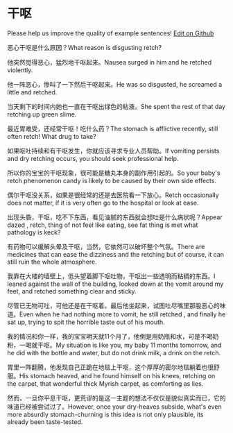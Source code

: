 # 干呕

Please help us improve the quality of example sentences! [Edit on Github](https://github.com/jiyushe/jiyu-example-sentence-source/blob/main/chinese/ganou.md)

<p><span class="chinese">恶心干呕是什么原因？</span><span class="english">What reason is disgusting retch?</span></p>

<p><span class="chinese">他突然觉得恶心，猛烈地干呕起来。</span><span class="english">Nausea surged in him and he retched violently.</span></p>

<p><span class="chinese">他一阵恶心，惨叫了一下然后干呕起来。</span><span class="english">He was so disgusted, he screamed a little and retched.</span></p>

<p><span class="chinese">当天剩下的时间内她也一直在干呕出绿色的粘液。</span><span class="english">She spent the rest of that day retching up green slime.</span></p>

<p><span class="chinese">最近胃难受，还经常干呕！吃什么药？</span><span class="english">The stomach is afflictive recently, still often retch! What drug to take?</span></p>

<p><span class="chinese">如果呕吐持续和有干呕发生，你就应该寻求专业人员帮助。</span><span class="english">If vomiting persists and dry retching occurs, you should seek professional help.</span></p>

<p><span class="chinese">所以你的宝宝的干呕现象，很可能是糖丸本身的副作用引起的。</span><span class="english">So your baby's retch phenomenon candy is likely to be caused by their own side effects.</span></p>

<p><span class="chinese">偶尔干呕没关系，如果是很经常的还是去医院看一下放心。</span><span class="english">Retch occasionally does not matter, if it is very often go to the hospital or look at ease.</span></p>

<p><span class="chinese">出现头昏，干呕，吃不下东西，看见油腻的东西就会想吐是什么病状呢？</span><span class="english">Appear dazed , retch, thing of not feel like eating, see fat thing is met what pathology is keck?</span></p>

<p><span class="chinese">有药物可以缓解头晕及干呕，当然，它依然可以破坏整个气氛。</span><span class="english">There are medicines that can ease the dizziness and the retching but of course, it can still ruin the whole atmosphere.</span></p>

<p><span class="chinese">我靠在大楼的墙壁上，低头望着脚下呕吐物，干呕出一些透明而粘稠的东西。</span><span class="english">I leaned against the wall of the building, looked down at the vomit around my feet, and retched something clear and sticky.</span></p>

<p><span class="chinese">尽管已无物可吐，可他还是在干呕着。最后他坐起来，试图吐尽嘴里那股恶心的味道。</span><span class="english">Even when he had nothing more to vomit, he still retched , and finally he sat up, trying to spit the horrible taste out of his mouth.</span></p>

<p><span class="chinese">我的情况和你一样，我的宝宝明天就11个月了，他倒是用奶瓶和水，可是不喝奶粉，一喝就干呕。</span><span class="english">My situation is like you, my baby 11 months tomorrow, and he did with the bottle and water, but do not drink milk, a drink on the retch.</span></p>

<p><span class="chinese">胃里一阵翻腾，他发现自己正跪在地毯上干呕，这个厚厚的密尔地毯躺着也很舒服。</span><span class="english">His stomach heaved, and he found himself on his knees, retching on the carpet, that wonderful thick Myrish carpet, as comforting as lies.</span></p>

<p><span class="chinese">然而，一旦你平息干呕，更荒谬的是这一主题的想法不仅仅是貌似真实而已，它的味道已经被尝试过了。</span><span class="english">However, once your dry-heaves subside, what's even more absurdly stomach-churning is this idea is not only plausible, its already been taste-tested.</span></p>

